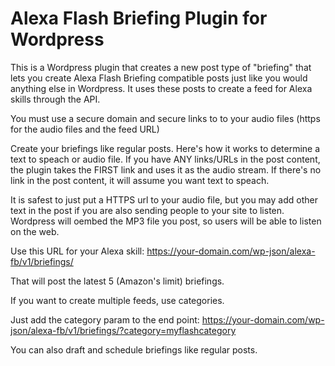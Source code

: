 # Alexa Flash Briefing Plugin for Wordpress

This is a Wordpress plugin that creates a new post type of "briefing" that lets you create Alexa Flash Briefing compatible posts just like you would anything else in Wordpress. It uses these posts to create a feed for Alexa skills through the API.

You must use a secure domain and secure links to to your audio files (https for the audio files and the feed URL)

Create your briefings like regular posts. Here's how it works to determine a text to speach or audio file. If you have ANY links/URLs in the post content, the plugin takes the FIRST link and uses it as the audio stream. If there's no link in the post content, it will assume you want text to speach.

It is safest to just put a HTTPS url to your audio file, but you may add other text in the post if you are also sending people to your site to listen. Wordpress will oembed the MP3 file you post, so users will be able to listen on the web.

Use this URL for your Alexa skill: https://your-domain.com/wp-json/alexa-fb/v1/briefings/

That will post the latest 5 (Amazon's limit) briefings.

If you want to create multiple feeds, use categories.

Just add the category param to the end point: https://your-domain.com/wp-json/alexa-fb/v1/briefings/?category=myflashcategory

You can also draft and schedule briefings like regular posts.
